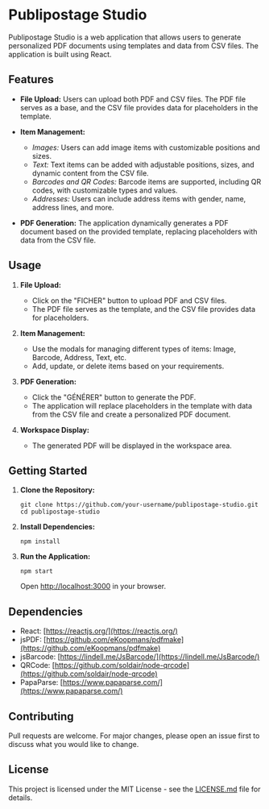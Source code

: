 # Publipostage Studio

Publipostage Studio is a web application that allows users to generate personalized PDF documents using templates and data from CSV files. The application is built using React.

## Features

- **File Upload:** Users can upload both PDF and CSV files. The PDF file serves as a base, and the CSV file provides data for placeholders in the template.

- **Item Management:**

  - _Images:_ Users can add image items with customizable positions and sizes.
  - _Text:_ Text items can be added with adjustable positions, sizes, and dynamic content from the CSV file.
  - _Barcodes and QR Codes:_ Barcode items are supported, including QR codes, with customizable types and values.
  - _Addresses:_ Users can include address items with gender, name, address lines, and more.

- **PDF Generation:** The application dynamically generates a PDF document based on the provided template, replacing placeholders with data from the CSV file.

## Usage

1. **File Upload:**

   - Click on the "FICHER" button to upload PDF and CSV files.
   - The PDF file serves as the template, and the CSV file provides data for placeholders.

2. **Item Management:**

   - Use the modals for managing different types of items: Image, Barcode, Address, Text, etc.
   - Add, update, or delete items based on your requirements.

3. **PDF Generation:**

   - Click the "GÉNÉRER" button to generate the PDF.
   - The application will replace placeholders in the template with data from the CSV file and create a personalized PDF document.

4. **Workspace Display:**
   - The generated PDF will be displayed in the workspace area.

## Getting Started

1. **Clone the Repository:**

   ```
   git clone https://github.com/your-username/publipostage-studio.git
   cd publipostage-studio
   ```

2. **Install Dependencies:**

   ```
   npm install
   ```

3. **Run the Application:**
   ```
   npm start
   ```
   Open [http://localhost:3000](http://localhost:3000) in your browser.

## Dependencies

- React: [https://reactjs.org/](https://reactjs.org/)
- jsPDF: [https://github.com/eKoopmans/pdfmake](https://github.com/eKoopmans/pdfmake)
- jsBarcode: [https://lindell.me/JsBarcode/](https://lindell.me/JsBarcode/)
- QRCode: [https://github.com/soldair/node-qrcode](https://github.com/soldair/node-qrcode)
- PapaParse: [https://www.papaparse.com/](https://www.papaparse.com/)

## Contributing

Pull requests are welcome. For major changes, please open an issue first to discuss what you would like to change.

## License

This project is licensed under the MIT License - see the [LICENSE.md](LICENSE.md) file for details.

